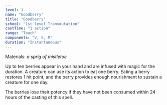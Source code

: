 ```yaml
---
level: 1
name: "Goodberry"
title: "Goodberry"
school: "1st level Transmutation"
castTime: "1 action"
range: "Touch"
components: "V, S, M"
duration: "Instantaneous"
---
```


Materials: *a sprig of mistletoe*

Up to ten berries appear in your hand and are infused with magic for the duration. A creature can use its action to eat one berry. Eating a berry restores 1 hit point, and the berry provides enough nourishment to sustain a creature for one day.

The berries lose their potency if they have not been consumed within 24 hours of the casting of this spell.
